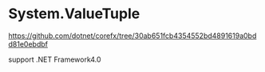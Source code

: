 # System.ValueTuple

https://github.com/dotnet/corefx/tree/30ab651fcb4354552bd4891619a0bdd81e0ebdbf

support .NET Framework4.0